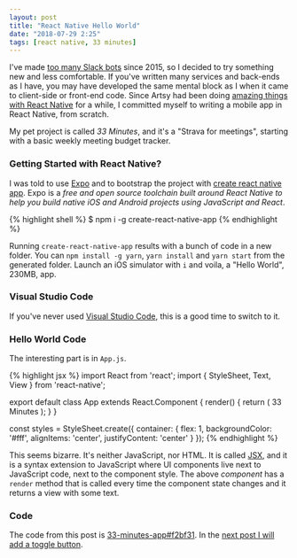 ```yaml
---
layout: post
title: "React Native Hello World"
date: "2018-07-29 2:25"
tags: [react native, 33 minutes]
---
```

I've made [too many Slack bots](/tags/slack/) since 2015, so I decided to try something new and less comfortable. If you've written many services and back-ends as I have, you may have developed the same mental block as I when it came to client-side or front-end code. Since Artsy had been doing [amazing things with React Native](http://artsy.github.io/series/react-native-at-artsy) for a while, I committed myself to writing a mobile app in React Native, from scratch.

My pet project is called *33 Minutes*, and it's a "Strava for meetings", starting with a basic weekly meeting budget tracker.

### Getting Started with React Native?

I was told to use [Expo](https://expo.io) and to bootstrap the project with [create react native app](https://github.com/react-community/create-react-native-app). Expo is a _free and open source toolchain built around React Native to help you build native iOS and Android projects using JavaScript and React_.

{% highlight shell %}
$ npm i -g create-react-native-app
{% endhighlight %}

Running `create-react-native-app` results with a bunch of code in a new folder. You can `npm install -g yarn`, `yarn install` and `yarn start` from the generated folder. Launch an iOS simulator with `i` and voila, a "Hello World", 230MB, app.

### Visual Studio Code

If you've never used [Visual Studio Code](https://code.visualstudio.com), this is a good time to switch to it.

### Hello World Code

The interesting part is in `App.js`.

{% highlight jsx %}
import React from 'react';
import { StyleSheet, Text, View } from 'react-native';

export default class App extends React.Component {
  render() {
    return (
      <View style={styles.container}>
        <Text>33 Minutes</Text>
      </View>
    );
  }
}

const styles = StyleSheet.create({
  container: {
    flex: 1,
    backgroundColor: '#fff',
    alignItems: 'center',
    justifyContent: 'center'
  }
});
{% endhighlight %}

This seems bizarre. It's neither JavaScript, nor HTML. It is called [JSX](https://reactjs.org/docs/introducing-jsx.html), and it is a syntax extension to JavaScript where UI components live next to JavaScript code, next to the component style. The above _component_ has a `render` method that is called every time the component state changes and it returns a view with some text.

### Code

The code from this post is [33-minutes-app#f2bf31](https://github.com/33-minutes/33-minutes-app/commit/f2bf315ca8423d459ffb15abd9365c908cc40864). In the [next post I will add a toggle button](/2018/07/29/2-react-native-toggle-button.html).

